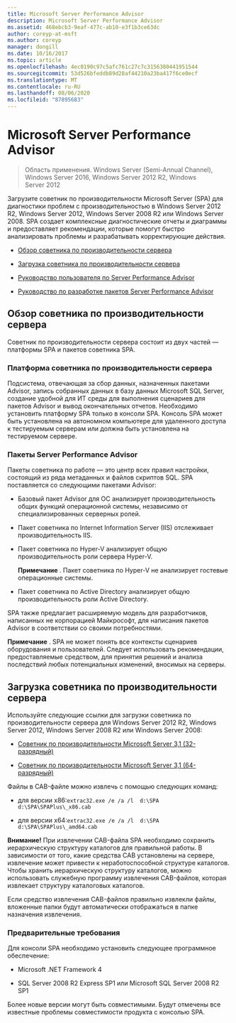 ```yaml
---
title: Microsoft Server Performance Advisor
description: Microsoft Server Performance Advisor
ms.assetid: 468ebcb3-9eaf-477c-ab10-e3f1b3ce63dc
author: coreyp-at-msft
ms.author: coreyp
manager: dongill
ms.date: 10/16/2017
ms.topic: article
ms.openlocfilehash: 4ec0190c97c5afc761c27c7c3156380441951544
ms.sourcegitcommit: 53d526bfeddb89d28af44210a23ba417f6ce0ecf
ms.translationtype: MT
ms.contentlocale: ru-RU
ms.lasthandoff: 08/06/2020
ms.locfileid: "87895683"
---
```

# <a name="microsoft-server-performance-advisor"></a>Microsoft Server Performance Advisor

>Область применения. Windows Server (Semi-Annual Channel), Windows Server 2016, Windows Server 2012 R2, Windows Server 2012

Загрузите советник по производительности Microsoft Server (SPA) для диагностики проблем с производительностью в Windows Server 2012 R2, Windows Server 2012, Windows Server 2008 R2 или Windows Server 2008. SPA создает комплексные диагностические отчеты и диаграммы и предоставляет рекомендации, которые помогут быстро анализировать проблемы и разрабатывать корректирующие действия.

-   [Обзор советника по производительности сервера](#bkmk-aboutspa)

-   [Загрузка советника по производительности сервера](#bkmk-downloadspa)

-   [Руководство пользователя по Server Performance Advisor](server-performance-advisor-users-guide.md)

-   [Руководство по разработке пакетов Server Performance Advisor](server-performance-advisor-pack-development-guide.md)

## <a name="overview-of-server-performance-advisor"></a><a href="" id="bkmk-aboutspa"></a>Обзор советника по производительности сервера

Советник по производительности сервера состоит из двух частей — платформы SPA и пакетов советника SPA.

### <a name="the-server-performance-advisor-framework"></a>Платформа советника по производительности сервера

Подсистема, отвечающая за сбор данных, назначенных пакетами Advisor, запись собранных данных в базу данных Microsoft SQL Server, создание удобной для ИТ среды для выполнения сценариев для пакетов Advisor и вывод окончательных отчетов. Необходимо установить платформу SPA только в консоли SPA. Консоль SPA может быть установлена на автономном компьютере для удаленного доступа к тестируемым серверам или должна быть установлена на тестируемом сервере.

### <a name="server-performance-advisor-packs"></a>Пакеты Server Performance Advisor

Пакеты советника по работе — это центр всех правил настройки, состоящий из ряда метаданных и файлов скриптов SQL. SPA поставляется со следующими пакетами Advisor:

-   Базовый пакет Advisor для ОС анализирует производительность общих функций операционной системы, независимо от специализированных серверных ролей.

-   Пакет советника по Internet Information Server (IIS) отслеживает производительность IIS.

-   Пакет советника по Hyper-V анализирует общую производительность роли сервера Hyper-V.

    **Примечание** . Пакет советника по Hyper-V не анализирует гостевые операционные системы.



-   Пакет советника по Active Directory анализирует общую производительность роли Active Directory.

SPA также предлагает расширяемую модель для разработчиков, написанных не корпорацией Майкрософт, для написания пакетов Advisor в соответствии со своими потребностями.

**Примечание** . SPA не может понять все контексты сценариев оборудования и пользователей. Следует использовать рекомендации, предоставляемые средством, для принятия решений и анализа последствий любых потенциальных изменений, вносимых на серверы.



## <a name="download-server-performance-advisor"></a><a href="" id="bkmk-downloadspa"></a>Загрузка советника по производительности сервера


Используйте следующие ссылки для загрузки советника по производительности сервера для Windows Server 2012 R2, Windows Server 2012, Windows Server 2008 R2 или Windows Server 2008:

-   [Советник по производительности Microsoft Server 3,1 (32-разрядный)](https://go.microsoft.com/fwlink/p/?linkid=327751)

-   [Советник по производительности Microsoft Server 3,1 (64-разрядный)](https://go.microsoft.com/fwlink/p/?linkid=327752)

Файлы в CAB-файле можно извлечь с помощью следующих команд:

-   для версии x86:`extrac32.exe /e /a /l  d:\SPA   d:\SPA\SPAPlus\_x86.cab`

-   для версии x64:`extrac32.exe /e /a /l  d:\SPA   d:\SPA\SPAPlus\_amd64.cab`

**Внимание!** При извлечении CAB-файла SPA необходимо сохранить иерархическую структуру каталогов для правильной работы. В зависимости от того, какие средства CAB установлены на сервере, извлечение может привести к неработоспособной структуре каталогов. Чтобы хранить иерархическую структуру каталогов, можно использовать служебную программу извлечения CAB-файлов, которая извлекает структуру каталоговых каталогов.

Если средство извлечения CAB-файлов правильно извлекли файлы, вложенные папки будут автоматически отображаться в папке назначения извлечения.

### <a name="spa-prerequisites"></a>Предварительные требования

Для консоли SPA необходимо установить следующее программное обеспечение:

-   Microsoft .NET Framework 4

-   SQL Server 2008 R2 Express SP1 или Microsoft SQL Server 2008 R2 SP1

Более новые версии могут быть совместимыми. Будут отмечены все известные проблемы совместимости продукта с консолью SPA.
